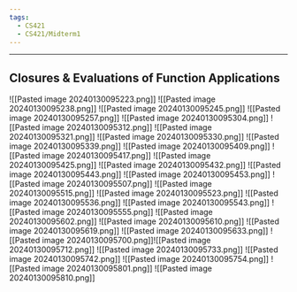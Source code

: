 ```yaml
---
tags:
  - CS421
  - CS421/Midterm1
---
```

---
## Closures & Evaluations of Function Applications
![[Pasted image 20240130095223.png]]
![[Pasted image 20240130095238.png]]
![[Pasted image 20240130095245.png]]
![[Pasted image 20240130095257.png]]
![[Pasted image 20240130095304.png]]
![[Pasted image 20240130095312.png]]
![[Pasted image 20240130095321.png]]
![[Pasted image 20240130095330.png]]
![[Pasted image 20240130095339.png]]
![[Pasted image 20240130095409.png]]
![[Pasted image 20240130095417.png]]
![[Pasted image 20240130095425.png]]
![[Pasted image 20240130095432.png]]
![[Pasted image 20240130095443.png]]
![[Pasted image 20240130095453.png]]
![[Pasted image 20240130095507.png]]
![[Pasted image 20240130095515.png]]
![[Pasted image 20240130095523.png]]
![[Pasted image 20240130095536.png]]
![[Pasted image 20240130095543.png]]
![[Pasted image 20240130095555.png]]
![[Pasted image 20240130095602.png]]
![[Pasted image 20240130095610.png]]
![[Pasted image 20240130095619.png]]
![[Pasted image 20240130095633.png]]
![[Pasted image 20240130095700.png]]![[Pasted image 20240130095712.png]]
![[Pasted image 20240130095733.png]]
![[Pasted image 20240130095742.png]]
![[Pasted image 20240130095754.png]]
![[Pasted image 20240130095801.png]]
![[Pasted image 20240130095810.png]]

